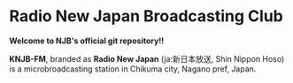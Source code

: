 # Radio New Japan Broadcasting Club

**Welcome to NJB's official git repository!!**

**KNJB-FM**, branded as **Radio New Japan** (ja:新日本放送, Shin Nippon Hoso) is a microbroadcasting station in Chikuma city, Nagano pref, Japan.
